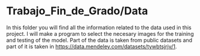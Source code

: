 # Trabajo_Fin_de_Grado/Data
In this folder you will find all the information related to the data used in this project. I will make a program to select the necesary images for the training and testing of the model. Part of the data is taken from public datasets and part of it is taken in https://data.mendeley.com/datasets/tywbtsjrjv/1.